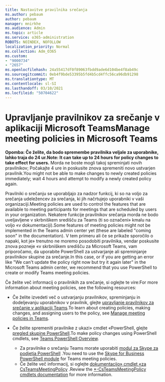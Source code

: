 ```yaml
---
title: Nastavitve pravilnika srečanja
ms.author: pebaum
author: pebaum
manager: mnirkhe
ms.audience: Admin
ms.topic: article
ms.service: o365-administration
ROBOTS: NOINDEX, NOFOLLOW
localization_priority: Normal
ms.collection: Adm_O365
ms.custom:
- "9000734"
- "2657"
ms.openlocfilehash: 24a55417df0f89063fbdd9ade6d104be4f8ab49c
ms.sourcegitcommit: 0eb4f9bde53395b5fd4b5cd4ffc56ca96db91298
ms.translationtype: MT
ms.contentlocale: sl-SI
ms.lasthandoff: 03/10/2021
ms.locfileid: "50704622"
---
```

# <a name="manage-meeting-policies-in-microsoft-teams"></a><span data-ttu-id="0bc68-102">Upravljanje pravilnikov za srečanje v aplikaciji Microsoft Teams</span><span class="sxs-lookup"><span data-stu-id="0bc68-102">Manage meeting policies in Microsoft Teams</span></span>

<span data-ttu-id="0bc68-103">**Opomba: Če želite, da bodo spremembe pravilnika veljale za uporabnike, lahko traja do 24 ur.**</span><span class="sxs-lookup"><span data-stu-id="0bc68-103">**Note: It can take up to 24 hours for policy changes to take effect for users.**</span></span> <span data-ttu-id="0bc68-104">Morda ne boste mogli takoj spreminjati novih pravilnikov; Počakajte 4 ure in poskusite znova spremeniti novo ustvarjen pravilnik.</span><span class="sxs-lookup"><span data-stu-id="0bc68-104">You might not be able to make changes to newly created policies immediately; wait 4 hours and attempt to modify a newly created policy again.</span></span>

<span data-ttu-id="0bc68-105">Pravilniki o srečanju se uporabljajo za nadzor funkcij, ki so na voljo za srečanja udeležencev za srečanja, ki jih načrtujejo uporabniki v vaši organizaciji.</span><span class="sxs-lookup"><span data-stu-id="0bc68-105">Meeting policies are used to control the features that are available to meeting participants for meetings that are scheduled by users in your organization.</span></span> <span data-ttu-id="0bc68-106">Nekatere funkcije pravilnikov srečanja morda ne bodo uveljavljene v skrbniškem središču za Teams (ti so označeni» kmalu na voljo «v dokumentaciji).</span><span class="sxs-lookup"><span data-stu-id="0bc68-106">Some features of meeting policies might not be implemented in the Teams admin center yet (these are labeled "coming soon" in the documentation).</span></span> <span data-ttu-id="0bc68-107">V tem primeru ali če se prikaže sporočilo o napaki, kot je» trenutno ne moremo posodobiti pravilnika, vendar poskusite znova pozneje «v skrbniškem središču za Microsoft Teams, vam priporočamo, da uporabite PowerShell za ustvarjanje ali spreminjanje pravilnikov skupine za srečanje.</span><span class="sxs-lookup"><span data-stu-id="0bc68-107">In this case, or if you are getting an error like "We can't update the policy right now but try it again later" in the Microsoft Teams admin center, we recommend that you use PowerShell to create or modify Teams meeting policies.</span></span> 

<span data-ttu-id="0bc68-108">Če želite več informacij o pravilnikih za srečanje, si oglejte te vire:</span><span class="sxs-lookup"><span data-stu-id="0bc68-108">For more information about meeting policies, see the following resources:</span></span>

- <span data-ttu-id="0bc68-109">Če želite izvedeti več o ustvarjanju pravilnikov, spreminjanju in dodeljevanju uporabnikov v pravilnik, glejte [upravljanje pravilnikov za srečanje v aplikaciji Teams](https://docs.microsoft.com/microsoftteams/meeting-policies-in-teams).</span><span class="sxs-lookup"><span data-stu-id="0bc68-109">To learn about creating policies, making changes, and assigning users to the policy, see [Manage meeting policies in Teams](https://docs.microsoft.com/microsoftteams/meeting-policies-in-teams).</span></span>

- <span data-ttu-id="0bc68-110">Če želite spremeniti pravilnike z ukazi» cmdlet «PowerShell, glejte [pregled skupine PowerShell](https://docs.microsoft.com/microsoftteams/teams-powershell-overview).</span><span class="sxs-lookup"><span data-stu-id="0bc68-110">To make policy changes using PowerShell cmdlets, see [Teams PowerShell Overview](https://docs.microsoft.com/microsoftteams/teams-powershell-overview).</span></span> 
    - <span data-ttu-id="0bc68-111">Za pravilnike o srečanju Teams morate uporabiti [modul za Skype za podjetja PowerShell](https://docs.microsoft.com/skypeforbusiness/set-up-your-computer-for-windows-powershell/download-and-install-the-skype-for-business-online-connector) .</span><span class="sxs-lookup"><span data-stu-id="0bc68-111">You need to use the [Skype for Business PowerShell module](https://docs.microsoft.com/skypeforbusiness/set-up-your-computer-for-windows-powershell/download-and-install-the-skype-for-business-online-connector) for Teams meeting policies.</span></span> 
    - <span data-ttu-id="0bc68-112">Če želite več informacij, si oglejte [dokumentacijo» cmdlet «za CsTeamsMeetingPolicy](https://docs.microsoft.com/search/?search=CsTeamsMeetingPolicy&view=skype-ps) .</span><span class="sxs-lookup"><span data-stu-id="0bc68-112">Review the [\*-CsTeamsMeetingPolicy cmdlets documentation](https://docs.microsoft.com/search/?search=CsTeamsMeetingPolicy&view=skype-ps) for more information.</span></span>

